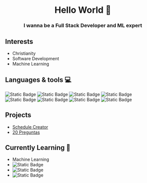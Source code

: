 <h1 align="center"> Hello World 👋 </h1>

<h3 align="center">I wanna be a Full Stack Developer and ML expert</h3>

## Interests
* Christianity
* Software Development
* Machine Learning
## Languages & tools 💻
![Static Badge](https://img.shields.io/badge/Python-3776AB?logo=python&logoColor=white&link=https%3A%2F%2Fwww.python.org%2F)
![Static Badge](https://img.shields.io/badge/Java-red?logo=java&logoColor=white&link=https%3A%2F%2Fwww.java.com%2Fes%2F)
![Static Badge](https://img.shields.io/badge/HTML-E34F26?logo=html5&logoColor=white)
![Static Badge](https://img.shields.io/badge/CSS-1572B6?logo=css3&logoColor=white)
![Static Badge](https://img.shields.io/badge/MySQL-4479A1?logo=mysql&logoColor=white&link=https%3A%2F%2Fwww.mysql.com%2F)
![Static Badge](https://img.shields.io/badge/Git-F05032?logo=git&logoColor=white)
![Static Badge](https://img.shields.io/badge/Numpy-013243?logo=numpy&logoColor=white)
![Static Badge](https://img.shields.io/badge/TensorFlow-FF6F00?logo=tensorflow&logoColor=white)
## Projects
* [Schedule Creator](https://github.com/davexat/Schedule-Creator)
* [20 Preguntas](https://github.com/davexat/20preguntas)
## Currently Learning 🌱
* Machine Learning
* ![Static Badge](https://img.shields.io/badge/Pandas-150458?logo=pandas)
* ![Static Badge](https://img.shields.io/badge/JavaScript-F7DF1E?logo=javascript&logoColor=white)
* ![Static Badge](https://img.shields.io/badge/React-61DAFB?logo=react&logoColor=white)


